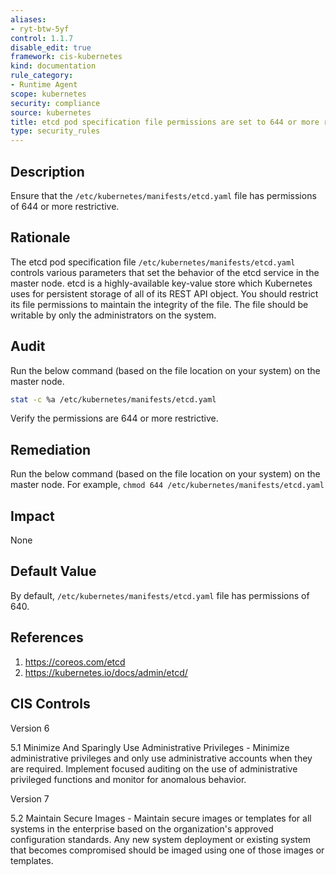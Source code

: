 ```yaml
---
aliases:
- ryt-btw-5yf
control: 1.1.7
disable_edit: true
framework: cis-kubernetes
kind: documentation
rule_category:
- Runtime Agent
scope: kubernetes
security: compliance
source: kubernetes
title: etcd pod specification file permissions are set to 644 or more restrictive
type: security_rules
---
```


## Description

Ensure that the `/etc/kubernetes/manifests/etcd.yaml` file has permissions of 644 or more restrictive.

## Rationale

The etcd pod specification file `/etc/kubernetes/manifests/etcd.yaml` controls various parameters that set the behavior of the etcd service in the master node. etcd is a highly-available key-value store which Kubernetes uses for persistent storage of all of its REST API object. You should restrict its file permissions to maintain the integrity of the file. The file should be writable by only the administrators on the system.

## Audit

Run the below command (based on the file location on your system) on the master node.

```bash
stat -c %a /etc/kubernetes/manifests/etcd.yaml
```

Verify the permissions are 644 or more restrictive.

## Remediation

Run the below command (based on the file location on your system) on the master node. For example, `chmod 644 /etc/kubernetes/manifests/etcd.yaml`

## Impact

None

## Default Value

By default, `/etc/kubernetes/manifests/etcd.yaml` file has permissions of 640.

## References

1. https://coreos.com/etcd
2. https://kubernetes.io/docs/admin/etcd/

## CIS Controls

Version 6

5.1 Minimize And Sparingly Use Administrative Privileges - Minimize administrative privileges and only use administrative accounts when they are required. Implement focused auditing on the use of administrative privileged functions and monitor for anomalous behavior.

Version 7

5.2 Maintain Secure Images - Maintain secure images or templates for all systems in the enterprise based on the organization's approved configuration standards. Any new system deployment or existing system that becomes compromised should be imaged using one of those images or templates.

